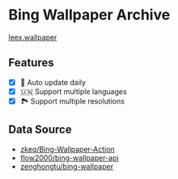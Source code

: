 # Bing Wallpaper Archive

[leex.wallpaper](https://wallpaper.leex.me)

## Features

- [x] 🔄 Auto update daily
- [x] 🇺🇳 Support multiple languages
- [x] 🏞️ Support multiple resolutions

## Data Source

- [zkeq/Bing-Wallpaper-Action](https://github.com/zkeq/Bing-Wallpaper-Action/tree/main/data)
- [flow2000/bing-wallpaper-api](https://github.com/flow2000/bing-wallpaper-api/tree/master/data)
- [zenghongtu/bing-wallpaper](https://github.com/zenghongtu/bing-wallpaper/blob/main/json/data.json)
